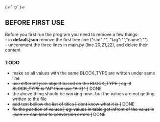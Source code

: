 (☞ﾟヮﾟ)☞ 

## BEFORE FIRST USE

Before you first run the program you need to remove a few things:
<br>- in **default.json** remove the first tree line ("sim":"", "tag":"","name":"") 
<br>- uncomment the three lines in main.py (line 20,21,22), and delete their content


### TODO
- make so all values with the same BLOCK_TYPE are written under same line
- ~~use different json object based on the BLOCK_TYPE [ eg: if BLOCK_TYPE is "AI" then use "AI:{}" ]~~ DONE
- the above thing should be working now...but the values are not getting written to the file
- ~~add text bellow the list of titles [ dont know what it is ]~~  DONE
- ~~fix the position of values [ eg: values in table get infront of the valus in .json >> can lead to conversion errors ]~~ DONE
